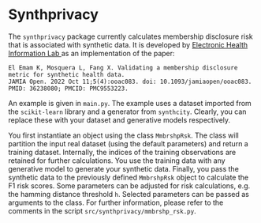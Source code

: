 # Synthprivacy

The ``synthprivacy`` package currently calculates membership disclosure risk that is associated with synthetic data. It is developed by [Electronic Health Information Lab ](https://www.ehealthinformation.ca/) as an implementation of the paper:

```
El Emam K, Mosquera L, Fang X. Validating a membership disclosure metric for synthetic health data. 
JAMIA Open. 2022 Oct 11;5(4):ooac083. doi: 10.1093/jamiaopen/ooac083. PMID: 36238080; PMCID: PMC9553223.
```

An example is given in  ``main.py``. The example uses a dataset imported from the ``scikit-learn`` library and a generator from ``synthcity``. Clearly, you can replace these with your dataset and generative models respectively.

You first instantiate an object using the class ``MmbrshpRsk``. The class will partition the input real dataset (using the default parameters) and return a training dataset. Internally, the indices of the training observations are retained for further calculations. You use the training data with any generative model to generate your synthetic data. Finally, you pass the synthetic data to the previously defined ``MmbrshpRsk`` object to calculate  the F1 risk scores. Some parameters can be adjusted for risk calculations, e.g. the hamming distance threshold  ``h``. Selected parameters can be passed as arguments to the class.  For further information, please refer to the comments in the script ``src/synthprivacy/mmbrshp_rsk.py``.
